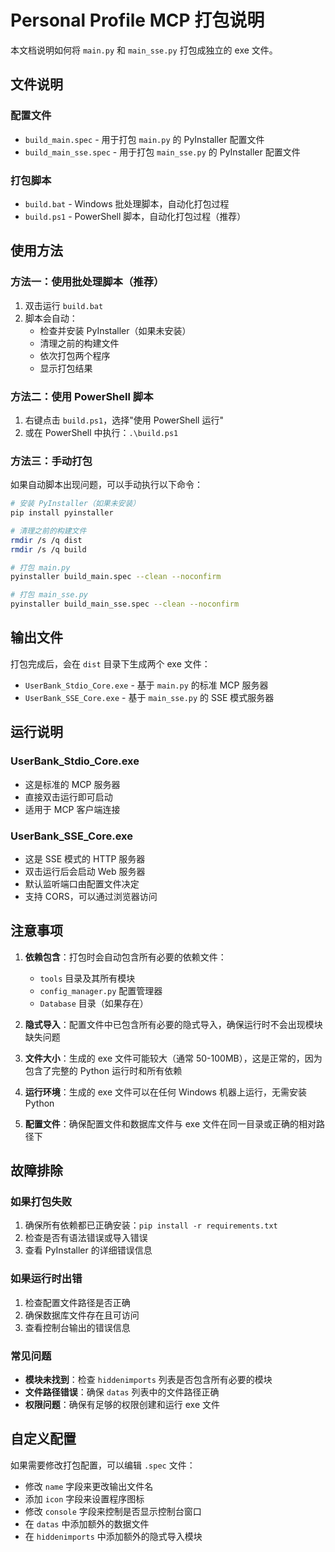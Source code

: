 # Personal Profile MCP 打包说明

本文档说明如何将 `main.py` 和 `main_sse.py` 打包成独立的 exe 文件。

## 文件说明

### 配置文件
- `build_main.spec` - 用于打包 `main.py` 的 PyInstaller 配置文件
- `build_main_sse.spec` - 用于打包 `main_sse.py` 的 PyInstaller 配置文件

### 打包脚本
- `build.bat` - Windows 批处理脚本，自动化打包过程
- `build.ps1` - PowerShell 脚本，自动化打包过程（推荐）

## 使用方法

### 方法一：使用批处理脚本（推荐）
1. 双击运行 `build.bat`
2. 脚本会自动：
   - 检查并安装 PyInstaller（如果未安装）
   - 清理之前的构建文件
   - 依次打包两个程序
   - 显示打包结果

### 方法二：使用 PowerShell 脚本
1. 右键点击 `build.ps1`，选择"使用 PowerShell 运行"
2. 或在 PowerShell 中执行：`.\build.ps1`

### 方法三：手动打包
如果自动脚本出现问题，可以手动执行以下命令：

```bash
# 安装 PyInstaller（如果未安装）
pip install pyinstaller

# 清理之前的构建文件
rmdir /s /q dist
rmdir /s /q build

# 打包 main.py
pyinstaller build_main.spec --clean --noconfirm

# 打包 main_sse.py
pyinstaller build_main_sse.spec --clean --noconfirm
```

## 输出文件

打包完成后，会在 `dist` 目录下生成两个 exe 文件：

- `UserBank_Stdio_Core.exe` - 基于 `main.py` 的标准 MCP 服务器
- `UserBank_SSE_Core.exe` - 基于 `main_sse.py` 的 SSE 模式服务器

## 运行说明

### UserBank_Stdio_Core.exe
- 这是标准的 MCP 服务器
- 直接双击运行即可启动
- 适用于 MCP 客户端连接

### UserBank_SSE_Core.exe
- 这是 SSE 模式的 HTTP 服务器
- 双击运行后会启动 Web 服务器
- 默认监听端口由配置文件决定
- 支持 CORS，可以通过浏览器访问

## 注意事项

1. **依赖包含**：打包时会自动包含所有必要的依赖文件：
   - `tools` 目录及其所有模块
   - `config_manager.py` 配置管理器
   - `Database` 目录（如果存在）

2. **隐式导入**：配置文件中已包含所有必要的隐式导入，确保运行时不会出现模块缺失问题

3. **文件大小**：生成的 exe 文件可能较大（通常 50-100MB），这是正常的，因为包含了完整的 Python 运行时和所有依赖

4. **运行环境**：生成的 exe 文件可以在任何 Windows 机器上运行，无需安装 Python

5. **配置文件**：确保配置文件和数据库文件与 exe 文件在同一目录或正确的相对路径下

## 故障排除

### 如果打包失败
1. 确保所有依赖都已正确安装：`pip install -r requirements.txt`
2. 检查是否有语法错误或导入错误
3. 查看 PyInstaller 的详细错误信息

### 如果运行时出错
1. 检查配置文件路径是否正确
2. 确保数据库文件存在且可访问
3. 查看控制台输出的错误信息

### 常见问题
- **模块未找到**：检查 `hiddenimports` 列表是否包含所有必要的模块
- **文件路径错误**：确保 `datas` 列表中的文件路径正确
- **权限问题**：确保有足够的权限创建和运行 exe 文件

## 自定义配置

如果需要修改打包配置，可以编辑 `.spec` 文件：

- 修改 `name` 字段来更改输出文件名
- 添加 `icon` 字段来设置程序图标
- 修改 `console` 字段来控制是否显示控制台窗口
- 在 `datas` 中添加额外的数据文件
- 在 `hiddenimports` 中添加额外的隐式导入模块 